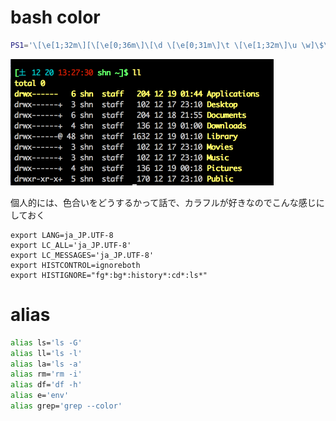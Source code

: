 # bash color

```.sh
PS1='\[\e[1;32m\][\[\e[0;36m\]\[\d \[\e[0;31m\]\t \[\e[1;32m\]\u \w]\$\[\e[1;33m\] '
```
![bashコンソール画像01](../../images/bash_1412201419050397.png)

個人的には、色合いをどうするかって話で、カラフルが好きなのでこんな感じにしておく

```
export LANG=ja_JP.UTF-8
export LC_ALL='ja_JP.UTF-8'
export LC_MESSAGES='ja_JP.UTF-8'
export HISTCONTROL=ignoreboth
export HISTIGNORE="fg*:bg*:history*:cd*:ls*"
```
# alias

```.sh
alias ls='ls -G'
alias ll='ls -l'
alias la='ls -a'
alias rm='rm -i'
alias df='df -h'
alias e='env'
alias grep='grep --color'
```

